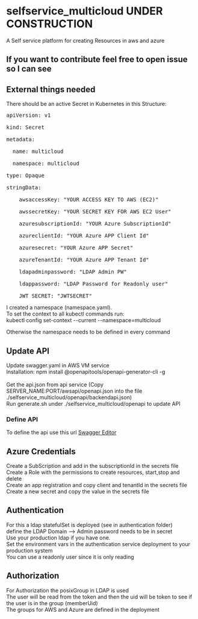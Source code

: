 # selfservice_multicloud UNDER CONSTRUCTION
A Self service platform for creating Resources in aws and azure

## If you want to contribute feel free to open issue so I can see

## External things needed
There should be an active Secret in Kubernetes in this Structure:
<pre>
apiVersion: v1<br/>
kind: Secret<br/>
metadata:<br/>
  name: multicloud<br/>
  namespace: multicloud<br/>
type: Opaque<br/>
stringData:<br/>
    awsaccessKey: "YOUR ACCESS KEY TO AWS (EC2)"<br/>
    awssecretKey: "YOUR SECRET KEY FOR AWS EC2 User"<br/>
    azuresubscriptionId: "YOUR Azure SubscriptionId"<br/>
    azureclientId: "YOUR Azure APP Client Id"<br/>
    azuresecret: "YOUR Azure APP Secret"<br/>
    azureTenantId: "YOUR Azure APP Tenant Id"<br/>
    ldapadminpassword: "LDAP Admin PW"<br/>
    ldappassword: "LDAP Password for Readonly user"<br/>
    JWT_SECRET: "JWTSECRET"
</pre>


I created a namespace (namespace.yaml).<br/>
To set the context to all kubectl commands run: <br/>
kubectl config set-context --current --namespace=multicloud<br/>

Otherwise the namespace needs to be defined in every command

## Update API
Update swagger.yaml in AWS VM service<br/>
Installation: npm install @openapitools/openapi-generator-cli -g<br/><br/>
Get the api.json from api service (Copy SERVER_NAME:PORT/awsapi/openapi.json into the file ./selfservice_multicloud/openapi/backendapi.json)<br/>
Run generate.sh under ./selfservice_multicloud/openapi to update API

### Define API
To define the api use this url [Swagger Editor](https://editor.swagger.io/)


## Azure Credentials
Create a SubScription and add in the subscriptionId in the secrets file <br/>
Create a Role with the permissions to create resources, start,stop and delete<br/>
Create an app registration and copy client and tenantId in the secrets file<br/>
Create a new secret and copy the value in the secrets file<br/>

## Authentication
For this a ldap statefulSet is deployed (see in authentication folder)<br/>
define the LDAP Domain --> Admin password needs to be in secret<br/>
Use your production ldap if you have one.<br/>
Set the environment vars in the authentication service deployment to your production system<br/>
You can use a readonly user since it is only reading<br/>


## Authorization
For Authorization the posixGroup in LDAP is used<br/>
The user will be read from the token and then the uid will be token to see if the user is in the group (memberUid)<br/>
The groups for AWS and Azure are defined in the deployment
